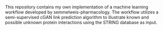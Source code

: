 This repository contains my own implementation of a machine learning workflow developed by semmelweis-pharmacology. The workflow utilizes a semi-supervised cGAN link prediction algorithm to illustrate known and possible unknown protein interactions using the STRING database as input. 

